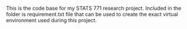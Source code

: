 This is the code base for my STATS 771 research project. 
Included in the folder is requirement.txt file that can be used to create the exact virtual environment used during this project.
